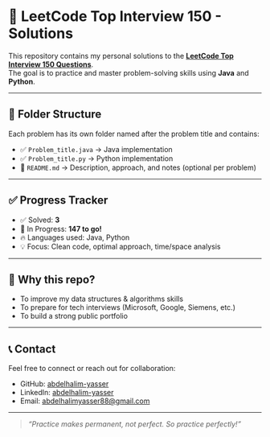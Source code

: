 # 🚀 LeetCode Top Interview 150 - Solutions

This repository contains my personal solutions to the **[LeetCode Top Interview 150 Questions](https://leetcode.com/study-plan/top-interview-150/)**.  
The goal is to practice and master problem-solving skills using **Java** and **Python**.

---

## 📂 Folder Structure

Each problem has its own folder named after the problem title and contains:

- ✅ `Problem_title.java` → Java implementation  
- ✅ `Problem_title.py` → Python implementation  
- 📝 `README.md` → Description, approach, and notes (optional per problem)

---

## ✅ Progress Tracker

- ✅ Solved: **3**  
- 🔄 In Progress: **147 to go!**  
- 🔥 Languages used: Java, Python  
- 💡 Focus: Clean code, optimal approach, time/space analysis

---

## 🧠 Why this repo?

- To improve my data structures & algorithms skills
- To prepare for tech interviews (Microsoft, Google, Siemens, etc.)
- To build a strong public portfolio

---

## 📞 Contact

Feel free to connect or reach out for collaboration:

- GitHub: [abdelhalim-yasser](https://github.com/abdelhalim-yasser)
- LinkedIn: [abdelhalim-yasser](https://www.linkedin.com/in/abdelhalim-yasser)
- Email: [abdelhalimyasser88@gmail.com](https://www.linkedin.com/in/abdelhalim-yasser)

---

> _“Practice makes permanent, not perfect. So practice perfectly!”_

